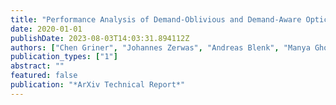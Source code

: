 ```yaml
---
title: "Performance Analysis of Demand-Oblivious and Demand-Aware Optical Datacenter Network Designs"
date: 2020-01-01
publishDate: 2023-08-03T14:03:31.894112Z
authors: ["Chen Griner", "Johannes Zerwas", "Andreas Blenk", "Manya Ghobadi", "Stefan Schmid", "Chen Avin"]
publication_types: ["1"]
abstract: ""
featured: false
publication: "*ArXiv Technical Report*"
---
```


